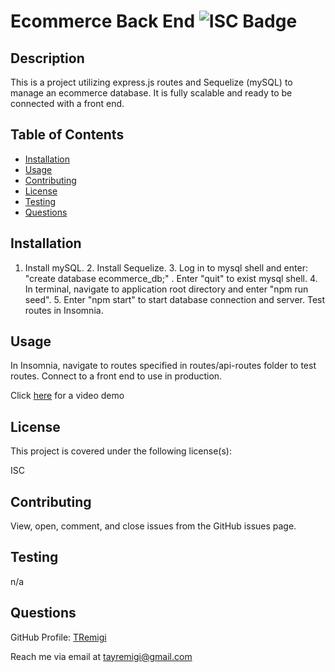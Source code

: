 # Ecommerce Back End ![ISC Badge](https://img.shields.io/badge/License-ISC-brightgreen)

## Description

This is a project utilizing express.js routes and Sequelize (mySQL) to manage an ecommerce database. It is fully scalable and ready to be connected with a front end.


## Table of Contents

* [Installation](#installation)
* [Usage](#usage)
* [Contributing](#contributing)
* [License](#license)
* [Testing](#testing)
* [Questions](#questions)


## Installation

1. Install mySQL. 2. Install Sequelize. 3. Log in to mysql shell and enter: "create database ecommerce_db;" . Enter "quit" to exist mysql shell. 4. In terminal, navigate to application root directory and enter "npm run seed". 5. Enter "npm start" to start database connection and server. Test routes in Insomnia. 


## Usage 

In Insomnia, navigate to routes specified in routes/api-routes folder to test routes. Connect to a front end to use in production. 

Click [here](https://drive.google.com/file/d/1LuyYdN7gjvK2EATblzV2UvHfgWpubJ2V/view) for a video demo


## License

This project is covered under the following license(s):

ISC


## Contributing

View, open, comment, and close issues from the GitHub issues page.


## Testing

n/a


## Questions

GitHub Profile: [TRemigi](https://github.com/TRemigi)

Reach me via email at <tayremigi@gmail.com>

